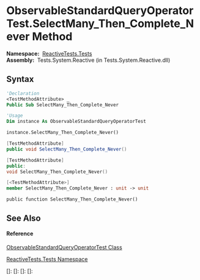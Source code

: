# ObservableStandardQueryOperatorTest.SelectMany\_Then\_Complete\_Never Method

**Namespace:**  [ReactiveTests.Tests](ReactiveTests.Tests\ReactiveTests.Tests.md)  
**Assembly:**  Tests.System.Reactive (in Tests.System.Reactive.dll)

## Syntax

```vb
'Declaration
<TestMethodAttribute> _
Public Sub SelectMany_Then_Complete_Never
```

```vb
'Usage
Dim instance As ObservableStandardQueryOperatorTest

instance.SelectMany_Then_Complete_Never()
```

```csharp
[TestMethodAttribute]
public void SelectMany_Then_Complete_Never()
```

```c++
[TestMethodAttribute]
public:
void SelectMany_Then_Complete_Never()
```

```fsharp
[<TestMethodAttribute>]
member SelectMany_Then_Complete_Never : unit -> unit 
```

```jscript
public function SelectMany_Then_Complete_Never()
```

## See Also

#### Reference

[ObservableStandardQueryOperatorTest Class](ObservableStandardQueryOperatorTest\ObservableStandardQueryOperatorTest.md)

[ReactiveTests.Tests Namespace](ReactiveTests.Tests\ReactiveTests.Tests.md)

[]: 
[]: 
[]: 
[]: 